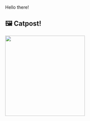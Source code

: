Hello there!



## 🖼️ Catpost!

<sub>
    <img src="https://cdn2.thecatapi.com/images/abe.jpg" height="256">
</sub>

